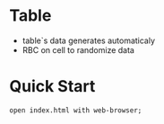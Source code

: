 # Table
 - table`s data generates automaticaly
 - RBC on cell to randomize data 
 
# Quick Start

```
open index.html with web-browser;

```
